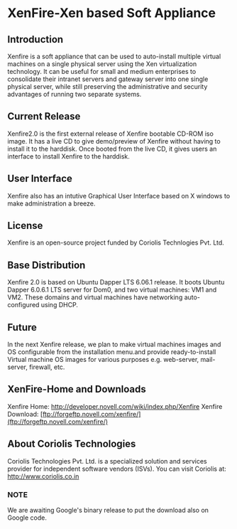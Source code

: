 # XenFire-Xen based Soft Appliance #

## Introduction ##
Xenfire is a soft appliance that can be used to auto-install multiple virtual machines on a single physical server using the Xen virtualization technology. It can be useful for small and medium enterprises to consolidate their intranet servers and gateway server into one single physical server, while still preserving the administrative and security advantages of running two separate systems.

## Current Release ##
Xenfire2.0 is the first external release of Xenfire bootable CD-ROM iso image. It has a live CD to give demo/preview of Xenfire without having to install it to the harddisk. Once booted from the live CD, it gives users an interface to install Xenfire to the harddisk.

## User Interface ##
Xenfire also has an intutive Graphical User Interface based on X windows to make administration a breeze.

## License ##
Xenfire is an open-source project funded by Coriolis Technlogies Pvt. Ltd.

## Base Distribution ##
Xenfire 2.0 is based on Ubuntu Dapper LTS 6.06.1 release. It boots Ubuntu Dapper 6.0.6.1 LTS server for Dom0, and two virtual machines: VM1 and VM2. These domains and virtual machines have networking auto-configured using DHCP.

## Future ##
In the next Xenfire release, we plan to make virtual machines images and OS configurable from the installation menu.and provide ready-to-install Virtual machine OS images for various purposes e.g. web-server, mail-server, firewall, etc.

## XenFire-Home and Downloads ##
Xenfire Home: http://developer.novell.com/wiki/index.php/Xenfire
Xenfire Download: [ftp://forgeftp.novell.com/xenfire/](ftp://forgeftp.novell.com/xenfire/)

## About Coriolis Technologies ##
Coriolis Technologies Pvt. Ltd. is a specialized solution and services provider for independent software vendors (ISVs). You can visit Coriolis at:
http://www.coriolis.co.in

### NOTE ###
We are awaiting Google's binary release to put the download also on Google code.




















